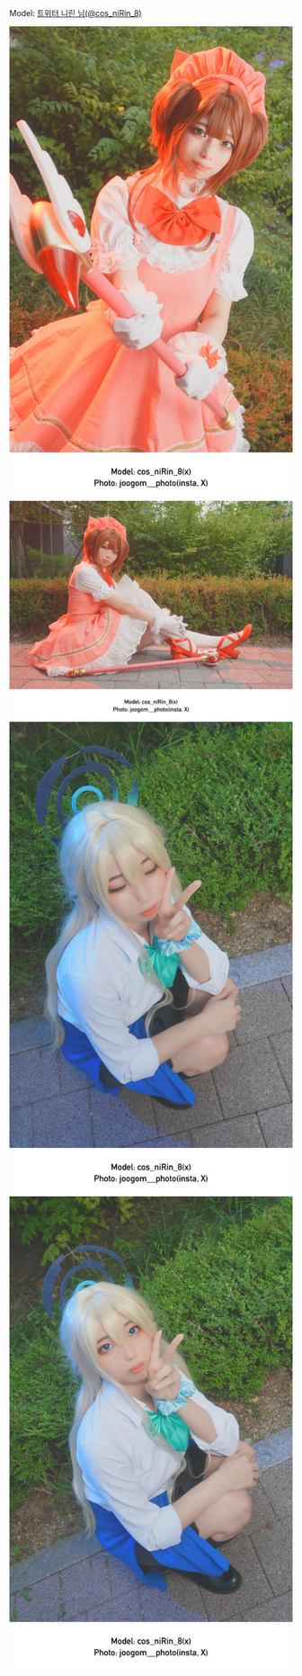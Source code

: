 ﻿---
dddd: 2024.09.07 GXG 토
nickname: 니린
sns_type: x
sns_id: cos_niRin_8
---

<a name="cos_niRin_8"></a>
Model: <a href="https://x.com/cos_niRin_8" target="_blank">트위터 니린 님(@cos_niRin_8)</a>

![주곰님리퀴.jpg](/assets/img/2024/09-07/니린/주곰님리퀴.jpg)
![주곰님리퀴2.jpg](/assets/img/2024/09-07/니린/주곰님리퀴2.jpg)
![주곰님리퀴3.jpg](/assets/img/2024/09-07/니린/주곰님리퀴3.jpg)
![주곰님리퀴4.jpg](/assets/img/2024/09-07/니린/주곰님리퀴4.jpg)